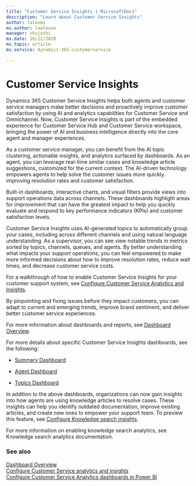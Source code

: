 ```yaml
---
title: "Customer Service Insights | MicrosoftDocs"
description: "Learn about Customer Service Insights"
author: lalexms
ms.author: laalexan
manager: shujoshi
ms.date: 10/22/2020
ms.topic: article
ms.service: dynamics-365-customerservice
  
---
```


# Customer Service Insights

Dynamics 365 Customer Service Insights helps both agents and customer service managers make better decisions and proactively improve customer satisfaction by using AI and analytics capabilities for Customer Service and Omnichannel. Now, Customer Service Insights is part of the embedded experience for Customer Service Hub and Customer Service workspace, bringing the power of AI and business intelligence directly into the core agent and manager experiences.

As a customer service manager, you can benefit from the AI topic clustering, actionable insights, and analytics surfaced by dashboards. As an agent, you can leverage real-time similar cases and knowledge article suggestions, customized for the current context. The AI-driven technology empowers agents to help solve the customer issues more quickly. improving resolution rates and customer satisfaction.

Built-in dashboards, interactive charts, and visual filters provide views into support operations data across channels. These dashboards highlight areas for improvement that can have the greatest impact to help you quickly evaluate and respond to key performance indicators (KPIs) and customer satisfaction levels. 

Customer Service Insights uses AI-generated topics to automatically group your cases, including across different channels and using natural language understanding. As a supervisor, you can see view notable trends in metrics sorted by topics, channels, queues, and agents. By better understanding what impacts your support operations, you can feel empowered to make more informed decisions about how to improve resolution rates, reduce wait times, and decrease customer service costs.

For a walkthrough of how to enable Customer Service Insights for your customer support system, see [Configure Customer Service Analytics and Insights](configure-customer-service-analytics-insights-csh.md).

By pinpointing and fixing issues before they impact customers, you can adapt to current and emerging trends, improve brand sentiment, and deliver better customer service experiences.

For more information about dashboards and reports, see [Dashboard Overview](customer-service-analytics-insights-csh.md).

For more details about specific Customer Service Insights dashboards, see the following: 

- [Summary Dashboard](summary-dashboard-cs.md) 

- [Agent Dashboard](agent-dashboard-cs.md) 

- [Topics Dashboard](topics-dashboard-cs.md) 

In addition to the above dashboards, organizations can now gain insights into how agents are using knowledge articles to resolve cases. These insights can help you identify outdated documentation, improve existing articles, and create new ones to empower your support team. To preview this feature, see [Configure Knowledge search insights](enable-knowledge-search-analytics.md). 

For more information on enabling knowledge search analytics, see Knowledge search analytics documentation.

### See also

[Dashboard Overview](customer-service-analytics-insights-csh.md) <br>
[Configure Customer Service analytics and insights](configure-customer-service-analytics-insights-csh.md) <br>
[Configure Customer Service Analytics dashboards in Power BI](configure-customer-service-analytics-dashboard.md)
